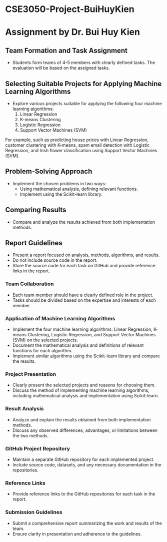 # CSE3050-Project-BuiHuyKien
# Assignment by Dr. Bui Huy Kien

## Team Formation and Task Assignment
- Students form teams of 4-5 members with clearly defined tasks. The evaluation will be based on the assigned tasks.

## Selecting Suitable Projects for Applying Machine Learning Algorithms
- Explore various projects suitable for applying the following four machine learning algorithms:
  1. Linear Regression
  2. K-means Clustering
  3. Logistic Regression
  4. Support Vector Machines (SVM)

For example, such as predicting house prices with Linear Regression, customer clustering with K-means, spam email detection with Logistic Regression, and Irish flower classification using Support Vector Machines (SVM).

## Problem-Solving Approach
- Implement the chosen problems in two ways:
  + Using mathematical analysis, defining relevant functions.
  + Implement using the Scikit-learn library.

## Comparing Results
- Compare and analyze the results achieved from both implementation methods.

## Report Guidelines
- Present a report focused on analysis, methods, algorithms, and results.
- Do not include source code in the report.
- Store the source code for each task on GitHub and provide reference links in the report.

### Team Collaboration
- Each team member should have a clearly defined role in the project.
- Tasks should be divided based on the expertise and interests of each member.

### Application of Machine Learning Algorithms
- Implement the four machine learning algorithms: Linear Regression, K-means Clustering, Logistic Regression, and Support Vector Machines (SVM) on the selected projects.
- Document the mathematical analysis and definitions of relevant functions for each algorithm.
- Implement similar algorithms using the Scikit-learn library and compare the results.

### Project Presentation
- Clearly present the selected projects and reasons for choosing them.
- Discuss the method of implementing machine learning algorithms, including mathematical analysis and implementation using Scikit-learn.

### Result Analysis
- Analyze and explain the results obtained from both implementation methods.
- Discuss any observed differences, advantages, or limitations between the two methods.

### GitHub Project Repository
- Maintain a separate GitHub repository for each implemented project.
- Include source code, datasets, and any necessary documentation in the repositories.

### Reference Links
- Provide reference links to the GitHub repositories for each task in the report.

### Submission Guidelines
- Submit a comprehensive report summarizing the work and results of the team.
- Ensure clarity in presentation and adherence to the guidelines.
